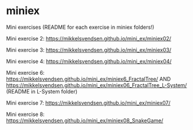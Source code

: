 <h1>miniex</h1>

Mini exercises (README for each exercise in miniex folders!)

Mini exercise 2: https://mikkelsvendsen.github.io/mini_ex/miniex02/

Mini exercise 3: https://mikkelsvendsen.github.io/mini_ex/miniex03/

Mini exercise 4: https://mikkelsvendsen.github.io/mini_ex/miniex04/

Mini exercise 6: https://mikkelsvendsen.github.io/mini_ex/miniex6_FractalTree/ AND https://mikkelsvendsen.github.io/mini_ex/miniex06_FractalTree_L-System/ (README in L-System folder)

Mini exercise 7: https://mikkelsvendsen.github.io/mini_ex/miniex07/

Mini exercise 8: https://mikkelsvendsen.github.io/mini_ex/miniex08_SnakeGame/
